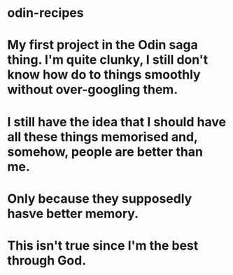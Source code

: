 # odin-recipes

# My first project in the Odin saga thing. I'm quite clunky, I still don't know how do to things smoothly without over-googling them. 

# I still have the idea that I should have all these things memorised and, somehow, people are better than me.

# Only because they supposedly hasve better memory.

# This isn't true since I'm the best through God.